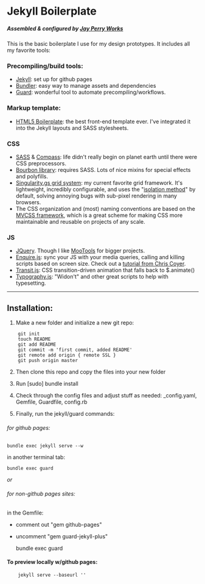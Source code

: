# Jekyll Boilerplate
##### Assembled & configured by [Jay Perry Works](http://jayperryworks.com)

This is the basic boilerplate I use for my design prototypes. It includes all my favorite tools:

### Precompiling/build tools:

- [Jekyll](http://jekyllrb.com): set up for github pages
- [Bundler](http://bundler.io): easy way to manage assets and dependencies
- [Guard](http://guardgem.org): wonderful tool to automate precompiling/workflows.


### Markup template:
- [HTML5 Boilerplate](http://html5boilerplate.com): the best front-end template ever. I've integrated it into the Jekyll layouts and SASS stylesheets.

### CSS
- [SASS](http://sass-lang.com) & [Compass](http://compass-style.org): life didn't really begin on planet earth until there were CSS preprocessors.
- [Bourbon library](http://bourbon.io): requires SASS. Lots of nice mixins for special effects and polyfills.
- [Singularity.gs grid system](http://singularity.gs): my current favorite grid framework. It's lightweight, incredibly configurable, and uses the "[isolation method](http://palantir.net/blog/responsive-design-s-dirty-little-secret)" by default, solving annoying bugs with sub-pixel rendering in many browsers.
- The CSS organization and (most) naming conventions are based on the [MVCSS framework](http://mvcss.github.io/library/), which is a great scheme for making CSS more maintainable and reusable on projects of any scale.

### JS
- [JQuery](http://jquery.com). Though I like [MooTools]() for bigger projects.
- [Enquire.js](http://wicky.nillia.ms/enquire.js/): sync your JS with your media queries, calling and killing scripts based on screen size. Check out a [tutorial from Chris Coyer](http://css-tricks.com/enquire-js-media-query-callbacks-in-javascript/).
- [Transit.js](http://ricostacruz.com/jquery.transit/): CSS transition-driven animation that falls back to $.animate()
- [Typography.js](http://justinhileman.info/article/more-jquery-typography/): "Widon't" and other great scripts to help with typesetting.

****

## Installation:
1. Make a new folder and initialize a new git repo:

````
    git init
    touch README
    git add README
  	git commit -m 'first commit, added README'
  	git remote add origin { remote SSL }
  	git push origin master
````


2. Then clone this repo and copy the files into your new folder

3. Run [sudo] bundle install

4. Check through the config files and adjust stuff as needed: _config.yaml, Gemfile, Guardfile, config.rb

5. Finally, run the jekyll/guard commands:

###### for github pages:

  	bundle exec jekyll serve --w

in another terminal tab:

  	bundle exec guard

_or_

###### for non-github pages sites:

in the Gemfile:
- comment out "gem github-pages" 
- uncomment "gem guard-jekyll-plus"

  	bundle exec guard

#### To preview locally w/github pages:

````
    jekyll serve --baseurl ''
````
